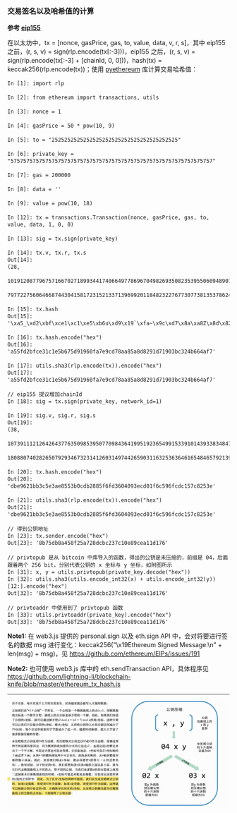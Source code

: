 ### 交易签名以及哈希值的计算

**参考 [eip155](https://github.com/ethereum/eips/issues/155)**

在以太坊中，tx = [nonce, gasPrice, gas, to, value, data, v, r, s]，其中 eip155 之前，(r, s, v) = sign(rlp.encode(tx[:-3]))，eip155 之后，(r, s, v) = sign(rlp.encode(tx[:-3] + [chainId, 0, 0]))，hash(tx) = keccak256(rlp.encode(tx))；使用 [pyethereum](https://github.com/ethereum/pyethereum) 库计算交易哈希值：

```
In [1]: import rlp

In [2]: from ethereum import transactions, utils

In [3]: nonce = 1

In [4]: gasPrice = 50 * pow(10, 9)

In [5]: to = "2525252525252525252525252525252525252525"

In [6]: private_key = "5757575757575757575757575757575757575757575757575757575757575757"

In [7]: gas = 200000

In [8]: data = ''

In [9]: value = pow(10, 18)

In [12]: tx = transactions.Transaction(nonce, gasPrice, gas, to, value, data, 1, 0, 0)

In [13]: sig = tx.sign(private_key)

In [14]: tx.v, tx.r, tx.s
Out[14]:
(28,
 101912087796757166702718993441740664977869670498269350823539550609489070477520L,
 7977227560646687443041581723152133713969920118482322767730773813537862499586L)

In [15]: tx.hash
Out[15]: '\xa5_\xd2\xbf\xce1\xc1\xe5\xb6u\xd9\x19`\xfa~\x9c\xd7\x8a\xa8Z\x8d\x82\x91\xd7\x19\x03\xbc2KfJ\xf7'

In [16]: tx.hash.encode("hex")
Out[16]: 'a55fd2bfce31c1e5b675d91960fa7e9cd78aa85a8d8291d71903bc324b664af7'

In [17]: utils.sha3(rlp.encode(tx)).encode("hex")
Out[17]: 'a55fd2bfce31c1e5b675d91960fa7e9cd78aa85a8d8291d71903bc324b664af7'

// eip155 提议增加chainId
In [18]: sig = tx.sign(private_key, network_id=1)

In [19]: sig.v, sig.r, sig.s
Out[19]:
(38,
 107391112126426437763509853950770984364199519236549915339101439338348479768362L,
 18088074028265079293467323141260314974426590311632536364616548465792139408866L)

In [20]: tx.hash.encode("hex")
Out[20]: 'dbe9621bb3c5e3ae8553b0cdb2885f6fd3604093ecd01f6c596fcdc157c8253e'

In [21]: utils.sha3(rlp.encode(tx)).encode("hex")
Out[21]: 'dbe9621bb3c5e3ae8553b0cdb2885f6fd3604093ecd01f6c596fcdc157c8253e'

// 得到公钥地址
In [23]: tx.sender.encode("hex")
Out[23]: '8b75db8a458f25a728dcbc237c10e89cea11d176'

// privtopub 是从 bitcoin 中库导入的函数，得出的公钥是未压缩的，前缀是 04，后面跟着两个 256 bit，分别代表公钥的 x 坐标与 y 坐标，如附图所示
In [31]: x, y = utils.privtopub(private_key.decode("hex"))
In [32]: utils.sha3(utils.encode_int32(x) + utils.encode_int32(y))[12:].encode("hex")
Out[32]: '8b75db8a458f25a728dcbc237c10e89cea11d176'

// privtoaddr 中使用到了 privtopub 函数
In [33]: utils.privtoaddr(private_key).encode("hex")
Out[33]: '8b75db8a458f25a728dcbc237c10e89cea11d176'
```

**Note1:** 在 web3.js 提供的 personal.sign 以及 eth.sign API 中，会对将要进行签名的数据 msg 进行变化：keccak256("\x19Ethereum Signed Message:\n" + len(msg) + msg)，见 https://github.com/ethereum/EIPs/issues/191

**Note2:** 也可使用 web3.js 库中的 eth.sendTransaction API，具体程序见 https://github.com/lightning-li/blockchain-knife/blob/master/ethereum_tx_hash.js

----

![比特币未压缩公钥示意图](/images/2017/06/bitcoin_pubkey.png)
